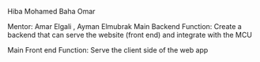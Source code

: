 Hiba 
Mohamed
Baha
Omar

Mentor: Amar Elgali , Ayman Elmubrak 
Main Backend Function: Create a backend that can serve the website (front end) and integrate with the MCU

Main Front end Function: Serve the client side of the web app
